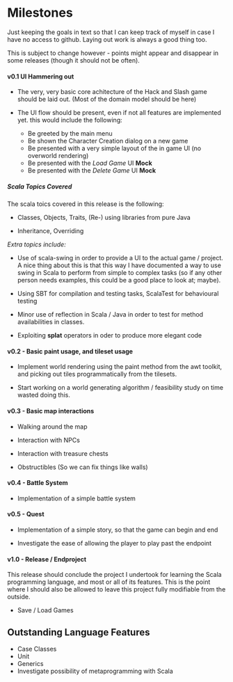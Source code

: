 # Milestones

Just keeping the goals in text so that I can keep track of myself in case I
have no access to github. Laying out work is always a good thing too.

This is subject to change however - points might appear and disappear in some
releases (though it should not be often).

#### v0.1 UI Hammering out

* The very, very basic core achitecture of the Hack and Slash game should be 
  laid out. (Most of the domain model should be here)

* The UI flow should be present, even if not all features are implemented yet.
  this would include the following: 

  * Be greeted by the main menu
  * Be shown the Character Creation dialog on a new game
  * Be presented with a very simple layout of the in game UI (no overworld
    rendering)
  * Be presented with the _Load Game_ UI __Mock__ 
  * Be presented with the _Delete Game_ UI __Mock__
 
##### Scala Topics Covered

The scala toics covered in this release is the following:

* Classes, Objects, Traits, (Re-) using libraries from pure Java

* Inheritance, Overriding

_Extra topics include:_

* Use of scala-swing in order to provide a UI to the actual game / project. A
  nice thing about this is that this way I have documented a way to use swing
  in Scala to perform from simple to complex tasks (so if any other person
  needs examples, this could be a good place to look at; maybe).

* Using SBT for compilation and testing tasks, ScalaTest for behavioural
  testing

* Minor use of reflection in Scala / Java in order to test for method
  availabilities in classes.

* Exploiting __splat__ operators in oder to produce more elegant code

#### v0.2 - Basic paint usage, and tileset usage

* Implement world rendering using the paint method from the awt toolkit, and 
  picking out tiles programmatically from the tilesets.

* Start working on a world generating algorithm / feasibility study on time 
  wasted doing this.

#### v0.3 - Basic map interactions

* Walking around the map 

* Interaction with NPCs

* Interaction with treasure chests

* Obstructibles (So we can fix things like walls)

#### v0.4 - Battle System

* Implementation of a simple battle system

#### v0.5 - Quest

* Implementation of a simple story, so that the game can begin and end

* Investigate the ease of allowing the player to play past the endpoint

#### v1.0 - Release / Endproject

This release should conclude the project I undertook for learning the Scala
programming language, and most or all of its features. This is the point where
I should also be allowed to leave this project fully modifiable from the
outside.

* Save / Load Games

## Outstanding Language Features

* Case Classes
* Unit
* Generics
* Investigate possibility of metaprogramming with Scala

